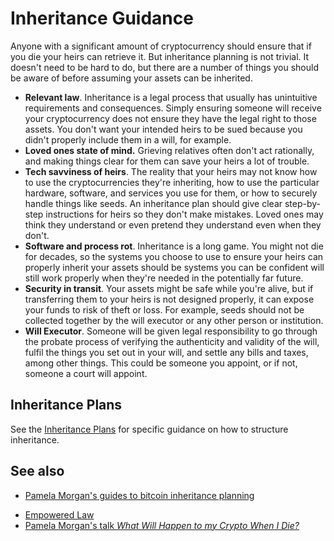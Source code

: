 # Inheritance Guidance

Anyone with a significant amount of cryptocurrency should ensure that if you die your heirs can retrieve it. But inheritance planning is not trivial. It doesn't need to be hard to do, but there are a number of things you should be aware of before assuming your assets can be inherited. 

* **Relevant law**. Inheritance is a legal process that usually has unintuitive requirements and consequences. Simply ensuring someone will receive your cryptocurrency does not ensure they have the legal right to those assets. You don't want your intended heirs to be sued because you didn't properly include them in a will, for example.
* **Loved ones state of mind.** Grieving relatives often don't act rationally, and making things clear for them can save your heirs a lot of trouble.
* **Tech savviness of heirs**. The reality that your heirs may not know how to use the cryptocurrencies they're inheriting, how to use the particular hardware, software, and services you use for them, or how to securely handle things like seeds. An inheritance plan should give clear step-by-step instructions for heirs so they don't make mistakes. Loved ones may think they understand or even pretend they understand even when they don't. 
* **Software and process rot**. Inheritance is a long game. You might not die for decades, so the systems you choose to use to ensure your heirs can properly inherit your assets should be systems you can be confident will still work properly when they're needed in the potentially far future.
* **Security in transit**. Your assets might be safe while you're alive, but if transferring them to your heirs is not designed properly, it can expose your funds to risk of theft or loss. For example, seeds should not be collected together by the will executor or any other person or institution. 
* **Will Executor**. Someone will be given legal responsibility to go through the probate process of verifying the authenticity and validity of the will, fulfil the things you set out in your will, and settle any bills and taxes, among other things. This could be someone you appoint, or if not, someone a court will appoint.

## Inheritance Plans

See the [Inheritance Plans](../inheritancePlans) for specific guidance on how to structure inheritance.

## See also

* [Pamela Morgan's guides to bitcoin inheritance planning](http://medium.com/@pamelawjd)

- [Empowered Law](https://empoweredlaw.com/)
- [Pamela Morgan's talk *What Will Happen to my Crypto When I Die?*](https://www.youtube.com/watch?v=ddwWNWg8YSQ&feature=youtu.be)

